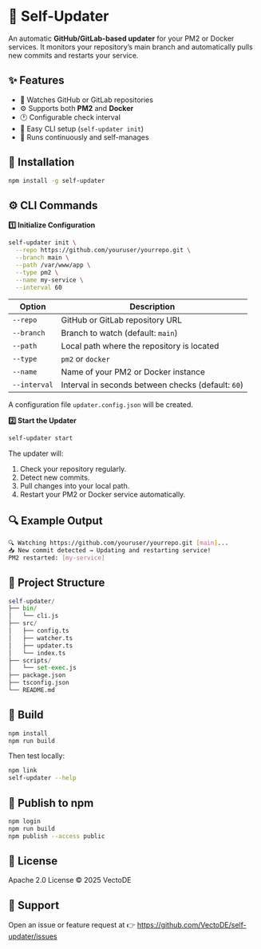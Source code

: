 # 🚀 Self-Updater

An automatic **GitHub/GitLab-based updater** for your PM2 or Docker services.
It monitors your repository’s main branch and automatically pulls new commits and restarts your service.

## ✨ Features

- 🔁 Watches GitHub or GitLab repositories
- ⚙️ Supports both **PM2** and **Docker**
- 🕐 Configurable check interval
- 🧩 Easy CLI setup (`self-updater init`)
- 🧠 Runs continuously and self-manages

## 🧰 Installation

```bash
npm install -g self-updater
```

## ⚙️ CLI Commands
**1️⃣ Initialize Configuration**

```bash
self-updater init \
  --repo https://github.com/youruser/yourrepo.git \
  --branch main \
  --path /var/www/app \
  --type pm2 \
  --name my-service \
  --interval 60
```

| Option      | Description                                              |
|-------------|----------------------------------------------------------|
| ```--repo```      | GitHub or GitLab repository URL                          |
| ```--branch```    | Branch to watch (default: ```main```)                          |
| ```--path```      | Local path where the repository is located               |
| ```--type```      | ```pm2``` or ```docker```                                            |
| ```--name```      | Name of your PM2 or Docker instance                      |
| ```--interval```  | Interval in seconds between checks (default: ```60```)         |

A configuration file ```updater.config.json``` will be created.

**2️⃣ Start the Updater**

```bash
self-updater start
```

The updater will:
1. Check your repository regularly.
2. Detect new commits.
3. Pull changes into your local path.
4. Restart your PM2 or Docker service automatically.

## 🔍 Example Output
```bash
🔍 Watching https://github.com/youruser/yourrepo.git [main]...
📥 New commit detected → Updating and restarting service!
PM2 restarted: [my-service]
```

## 🧱 Project Structure

```python
self-updater/
├── bin/
│   └── cli.js
├── src/
│   ├── config.ts
│   ├── watcher.ts
│   ├── updater.ts
│   └── index.ts
├── scripts/
│   └── set-exec.js
├── package.json
├── tsconfig.json
└── README.md
```

## 🧩 Build

```bash
npm install
npm run build
```

Then test locally:

```bash
npm link
self-updater --help
```

## 🚀 Publish to npm
```bash
npm login
npm run build
npm publish --access public
```

## 🧠 License
Apache 2.0 License © 2025 VectoDE

## 💬 Support
Open an issue or feature request at
👉 https://github.com/VectoDE/self-updater/issues